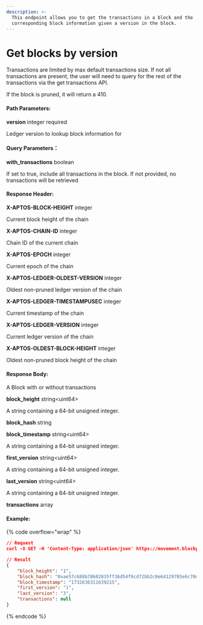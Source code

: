 ```yaml
---
description: >-
  This endpoint allows you to get the transactions in a block and the
  corresponding block information given a version in the block.
---
```


# Get blocks by version

Transactions are limited by max default transactions size. If not all transactions are present, the user will need to query for the rest of the transactions via the get transactions API.

If the block is pruned, it will return a 410.

#### **Path Parameters:**

**version** integer required

Ledger version to lookup block information for

#### Query Parameters：

**with\_transactions** boolean

If set to true, include all transactions in the block. If not provided, no transactions will be retrieved

#### **Response Header:**

**X-APTOS-BLOCK-HEIGHT** integer&#x20;

Current block height of the chain

**X-APTOS-CHAIN-ID** integer&#x20;

Chain ID of the current chain

**X-APTOS-EPOCH** integer&#x20;

Current epoch of the chain

**X-APTOS-LEDGER-OLDEST-VERSION** integer&#x20;

Oldest non-pruned ledger version of the chain

**X-APTOS-LEDGER-TIMESTAMPUSEC** integer&#x20;

Current timestamp of the chain

**X-APTOS-LEDGER-VERSION** integer&#x20;

Current ledger version of the chain

**X-APTOS-OLDEST-BLOCK-HEIGHT** integer&#x20;

Oldest non-pruned block height of the chain

#### **Response Body:**

A Block with or without transactions

**block\_height** string\<uint64>

A string containing a 64-bit unsigned integer.

**block\_hash** string&#x20;

**block\_timestamp** string\<uint64>

A string containing a 64-bit unsigned integer.

**first\_version** string\<uint64>

A string containing a 64-bit unsigned integer.

**last\_version** string\<uint64>

A string containing a 64-bit unsigned integer.

**transactions** array&#x20;

#### Example:

{% code overflow="wrap" %}
```json
// Request
curl -X GET -H 'Content-Type: application/json' https://movement.blockpi.network/rpc/v1/your_api_key/v1/blocks/by_version/1

// Result
{
    "block_height": "1",
    "block_hash": "0xae57c688b78602035ff36d54f9cd72bb2c8e64129705e6c70d8fa942a1cc0a3f",
    "block_timestamp": "1732636311639215",
    "first_version": "1",
    "last_version": "3",
    "transactions": null
}
```
{% endcode %}
